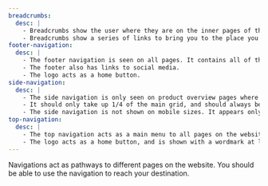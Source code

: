 ```yaml
---
breadcrumbs:
  desc: |
    - Breadcrumbs show the user where they are on the inner pages of the website. They are only seen on product pages, and do not appear on main pages such as the home page or the cart.
    - Breadcrumbs show a series of links to bring you to the place you have just come from.
footer-navigation:
  desc: |
    - The footer navigation is seen on all pages. It contains all of the same content as the main navigation, with the exception of a cart link.
    - The footer also has links to social media.
    - The logo acts as a home button.
side-navigation:
  desc: |
    - The side navigation is only seen on product overview pages where multiple products are displayed.
    - It should only take up 1/4 of the main grid, and should always be seen alongside product. It should never be the only thing on a line.
    - The side navigation is not shown on mobile sizes. It appears only at large screen sizes when the width of the page allows it.
top-navigation:
  desc: |
    - The top navigation acts as a main menu to all pages on the website.
    - The logo acts as a home button, and is shown with a wordmark at large screen sizes.
---
```

Navigations act as pathways to different pages on the website. You should be able to use the navigation to reach your destination.
